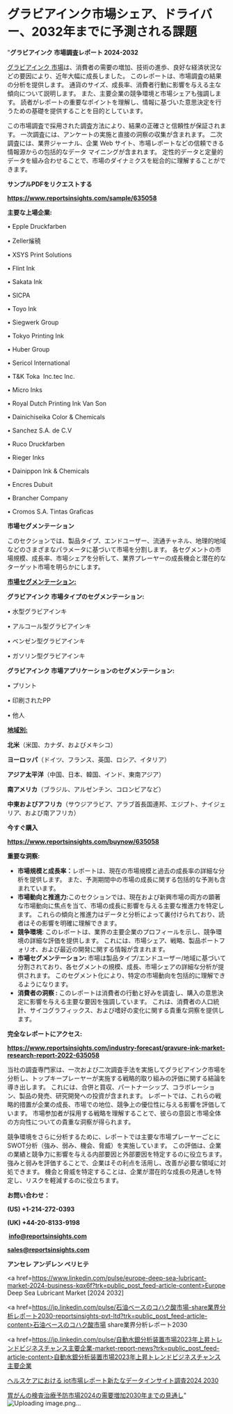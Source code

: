 # グラビアインク市場シェア、ドライバー、2032年までに予測される課題

"<strong>グラビアインク 市場調査レポート 2024-2032</strong>

<a href=https://www.reportsinsights.com/sample/635058>グラビアインク 市場</a>は、消費者の需要の増加、技術の進歩、良好な経済状況などの要因により、近年大幅に成長しました。 このレポートは、市場調査の結果の分析を提供します。 通貨のサイズ、成長率、消費者行動に影響を与える主な傾向について説明します。 また、主要企業の競争環境と市場シェアも強調します。 読者がレポートの重要なポイントを理解し、情報に基づいた意思決定を行うための基礎を提供することを目的としています。

この市場調査で採用された調査方法により、結果の正確さと信頼性が保証されます。 一次調査には、アンケートの実施と直接の洞察の収集が含まれます。 二次調査には、業界ジャーナル、企業 Web サイト、市場レポートなどの信頼できる情報源からの包括的なデータ マイニングが含まれます。 定性的データと定量的データを組み合わせることで、市場のダイナミクスを総合的に理解することができます。

<strong><b>サンプルPDFをリクエストする</b></strong>

<a href=https://www.reportsinsights.com/sample/635058><strong><u>https://www.reportsinsights.com/sample/635058</u></strong></a>

<strong>主要な上場企業:</strong>

• Epple Druckfarben 

• Zeller熦穘 

• XSYS Print Solutions 

• Flint Ink 

• Sakata Ink 

• SICPA 

• Toyo Ink 

• Siegwerk Group 

• Tokyo Printing Ink 

• Huber Group 

• Sericol International 

• T&K Toka  Inc.tec Inc. 

• Micro Inks 

• Royal Dutch Printing Ink Van Son 

• Dainichiseika Color & Chemicals 

• Sanchez S.A. de C.V 

• Ruco Druckfarben 

• Rieger Inks 

• Dainippon Ink & Chemicals 

• Encres Dubuit 

• Brancher Company 

• Cromos S.A. Tintas Graficas

<strong>市場セグメンテーション</strong>

このセクションでは、製品タイプ、エンドユーザー、流通チャネル、地理的地域などのさまざまなパラメータに基づいて市場を分割します。 各セグメントの市場規模、成長率、市場シェアを分析して、業界プレーヤーの成長機会と潜在的なターゲット市場を明らかにします。

<strong><u>市場セグメンテーション</u></strong><strong><u>:</u></strong>

<strong>グラビアインク 市場タイプのセグメンテーション:</strong>

• 水型グラビアインキ

• アルコール型グラビアインキ

• ベンゼン型グラビアインキ

• ガソリン型グラビアインキ

<strong>グラビアインク 市場アプリケーションのセグメンテーション:</strong>

• プリント

• 印刷されたPP

• 他人

<strong><u>地域別</u></strong><strong><u>:</u></strong>

<strong>北米</strong>（米国、カナダ、およびメキシコ）

<strong>ヨーロッパ</strong>（ドイツ、フランス、英国、ロシア、イタリア）

<strong>アジア太平洋</strong>（中国、日本、韓国、インド、東南アジア）

<strong>南アメリカ</strong>（ブラジル、アルゼンチン、コロンビアなど）

<strong>中東およびアフリカ</strong>（サウジアラビア、アラブ首長国連邦、エジプト、ナイジェリア、および南アフリカ）

<strong>今すぐ購入</strong>

<a href=https://www.reportsinsights.com/buynow/635058><strong><u>https://www.reportsinsights.com/buynow/635058</u></strong></a>

<strong>重要な洞察:</strong>
<ul>
  <li><strong>市場規模と成長率：</strong>レポートは、現在の市場規模と過去の成長率の詳細な分析を提供します。 また、予測期間中の市場の成長に関する包括的な予測も含まれています。</li>
  <li><strong>市場動向と推進力:</strong>このセクションでは、現在および新興市場の両方の顕著な市場動向に焦点を当て、市場の成長に影響を与える主要な推進力を特定します。 これらの傾向と推進力はデータと分析によって裏付けられており、読者はその影響を明確に理解できます。</li>
  <li><strong>競争環境</strong>: このレポートは、業界の主要企業のプロフィールを示し、競争環境の詳細な評価を提供します。 これには、市場シェア、戦略、製品ポートフォリオ、および最近の開発に関する情報が含まれます。</li>
  <li><strong>市場セグメンテーション: </strong>市場は製品タイプ/エンドユーザー/地域に基づいて分割されており、各セグメントの規模、成長、市場シェアの詳細な分析が提供されます。 このセグメント化により、特定の市場動向を包括的に理解できるようになります。</li>
  <li><strong>消費者の洞察 : </strong>このレポートは消費者の行動と好みを調査し、購入の意思決定に影響を与える主要な要因を強調しています。 これは、消費者の人口統計、サイコグラフィックス、および嗜好の変化に関する貴重な洞察を提供します。</li>
</ul>
<strong>完全なレポートにアクセス:</strong>

<a href=https://www.reportsinsights.com/industry-forecast/gravure-ink-market-research-report-2022-635058><strong><u><b>https://www.reportsinsights.com/industry-forecast/gravure-ink-market-research-report-2022-635058</b></u></strong></a>

当社の調査専門家は、一次および二次調査手法を実施してグラビアインク市場を分析し、トップキープレーヤーが実施する戦略的取り組みの評価に関する結論を導き出します。 これには、合併と買収、パートナーシップ、コラボレーション、製品の発売、研究開発への投資が含まれます。 レポートでは、これらの戦略的措置が企業の成長、市場での地位、競争上の優位性に与える影響を評価しています。 市場参加者が採用する戦略を理解することで、彼らの意図と市場全体の方向性についての貴重な洞察が得られます。

競争環境をさらに分析するために、レポートでは主要な市場プレーヤーごとにSWOT分析（強み、弱み、機会、脅威）を実施しています。 この評価は、企業の業績と競争力に影響を与える内部要因と外部要因を特定するのに役立ちます。 強みと弱みを評価することで、企業はその利点を活用し、改善が必要な領域に対処できます。 機会と脅威を特定することは、企業が潜在的な成長の見通しを特定し、リスクを軽減するのに役立ちます。

<strong>お問い合わせ：</strong>

<strong>(US) +1-214-272-0393</strong>

<strong>(UK) +44-20-8133-9198</strong>

<strong> </strong><a href=info@reportsinsights.com><strong><u>info@reportsinsights.com</u></strong></a>

<a href=sales@reportsinsights.com><strong><u>sales@reportsinsights.com</u></strong></a>

<strong>アンセレ アンデレン ベリヒテ</strong>

<a href=https://www.linkedin.com/pulse/europe-deep-sea-lubricant-market-2024-business-kqx6f?trk=public_post_feed-article-content>Europe Deep Sea Lubricant Market [2024 2032]</a>

<a href=https://jp.linkedin.com/pulse/石油ベースのコハク酸市場-share業界分析レポート2030-reportsinsights-pvt-ltd?trk=public_post_feed-article-content>石油ベースのコハク酸市場 share業界分析レポート2030</a>

<a href=https://jp.linkedin.com/pulse/自動水銀分析装置市場2023年上昇トレンドビジネスチャンス主要企業-market-report-news?trk=public_post_feed-article-content>自動水銀分析装置市場2023年上昇トレンドビジネスチャンス主要企業</a>

<a href=https://www.linkedin.com/pulse/ヘルスケアにおける-iot市場レポート新たなデータインサイト調査2024-2030-reportsinsights-pvt-ltd/>ヘルスケアにおける iot市場レポート新たなデータインサイト調査2024 2030</a>

<a href=https://www.linkedin.com/pulse/胃がんの検査治療予防市場2024の需要増加2030年までの見通し-community-market-research-cfble/>胃がんの検査治療予防市場2024の需要増加2030年までの見通し</a>"
![Uploading image.png…]()

